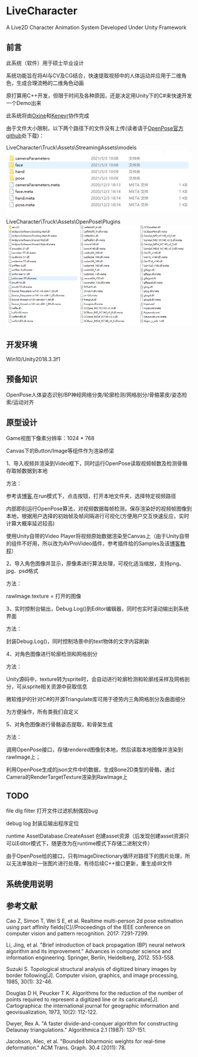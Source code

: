 # LiveCharacter

A Live2D Character Animation System Developed Under Unity Framework

## 前言

此系统（软件）用于硕士毕业设计

系统功能旨在将AI与CV及CG结合，快速提取视频中的人体运动并应用于二维角色，生成合理流畅的二维角色动画

原打算用C++开发，但限于时间及各种原因，还是决定用Unity下的C#来快速开发一个Demo出来

此系统将由[Oxine](https://github.com/oxine)和[Keneyr](https://github.com/Keneyr)协作完成

由于文件大小限制，以下两个路径下的文件没有上传(读者请于[OpenPose官方github](https://github.com/CMU-Perceptual-Computing-Lab/openpose_unity_plugin)处下载)：

LiveCharacter\Truck\Assets\StreamingAssets\models
![models](Tutorials/models.png)

LiveCharacter\Truck\Assets\OpenPose\Plugins
![dlls](Tutorials/dlls.png)

## 开发环境

Win10/Unity2018.3.3f1

## 预备知识

OpenPose人体姿态识别/BP神经网络分类/轮廓检测/网格剖分/骨骼蒙皮/姿态检索/运动对齐

## 原型设计

Game视图下像素分辨率：1024 * 768

Canvas下的Button/Image等组件作为渲染桥梁

1、导入视频并渲染到Video框下，同时运行OpenPose读取视频帧数及检测骨骼存取帧数据到本地

方法：

参考该[博客](https://gameinstitute.qq.com/community/detail/125314),在run模式下，点击按钮，打开本地文件夹，选择特定视频路径

内部即刻运行OpenPose算法，对视频数据每帧检测，保存渲染好的视频帧图像到本地，根据用户选择的初始帧及帧间隔进行可视化(方便用户交互快速反应，实时计算大概率延迟较高)

使用Unity自带的Video Player将视频原始数据渲染至Canvas上（由于Unity自带的组件不好用，所以改为AVProVideo插件，参考插件给的Samples及该[博客教程](https://www.cnblogs.com/mrmocha/p/8087389.html)）

2、导入角色图像并显示，原像素进行算法处理，可视化适当缩放，支持png、jpg、psd格式

方法：

rawImage.texture = 打开的图像

3、实时控制台输出，Debug.Log()到Editor编辑器，同时也实时滚动输出到系统界面

方法：

封装Debug.Log()，同时控制场景中的text物体的文字内容刷新

4、对角色图像进行轮廓检测和网格剖分

方法：

Unity源码中，texture转为sprite时，会自动进行轮廓检测和轮廓线采样及网格剖分，可从sprite相关资源中获取信息

微软维护的针对C#的开源Triangulate库可用于德劳内三角网格剖分及曲面细分

为方便操作，所有类我们自定义

5、对角色图像进行骨骼姿态提取，和骨架生成

方法：

调用OpenPose接口，存储rendered图像到本地，然后读取本地图像并渲染到rawImage上；

利用OpenPose生成的json文件中的数据，生成Bone2D类型的骨骼，通过Camera的RenderTargetTexture渲染到RawImage上

## TODO

file dlg filter 打开文件过滤机制偶现bug

debug log 封装后输出程序定位

runtime AssetDatabase.CreateAsset 创建asset资源（后发现创建asset资源只可以Editor模式下，随更改为在runtime模式下存储二进制文件）

由于OpenPose给的接口，只有ImageDirectionary循环对路径下的图片处理，所以无法单独对一张图片进行处理，有待后续C++接口更新，重生成dll文件





## 系统使用说明


## 参考文献

Cao Z, Simon T, Wei S E, et al. Realtime multi-person 2d pose estimation using part affinity 
fields[C]//Proceedings of the IEEE conference on computer vision and pattern recognition. 2017: 
7291-7299.

Li, Jing, et al. "Brief introduction of back propagation (BP) neural network algorithm and its 
improvement." Advances in computer science and information engineering. Springer, Berlin, 
Heidelberg, 2012. 553-558.

Suzuki S. Topological structural analysis of digitized binary images by border following[J]. 
Computer vision, graphics, and image processing, 1985, 30(1): 32-46.

Douglas D H, Peucker T K. Algorithms for the reduction of the number of points required to represent 
a digitized line or its caricature[J]. Cartographica: the international journal for geographic information
and geovisualization, 1973, 10(2): 112-122.

Dwyer, Rex A. "A faster divide-and-conquer algorithm for constructing Delaunay 
triangulations." Algorithmica 2.1 (1987): 137-151.

Jacobson, Alec, et al. "Bounded biharmonic weights for real-time deformation." ACM Trans. 
Graph. 30.4 (2011): 78.


